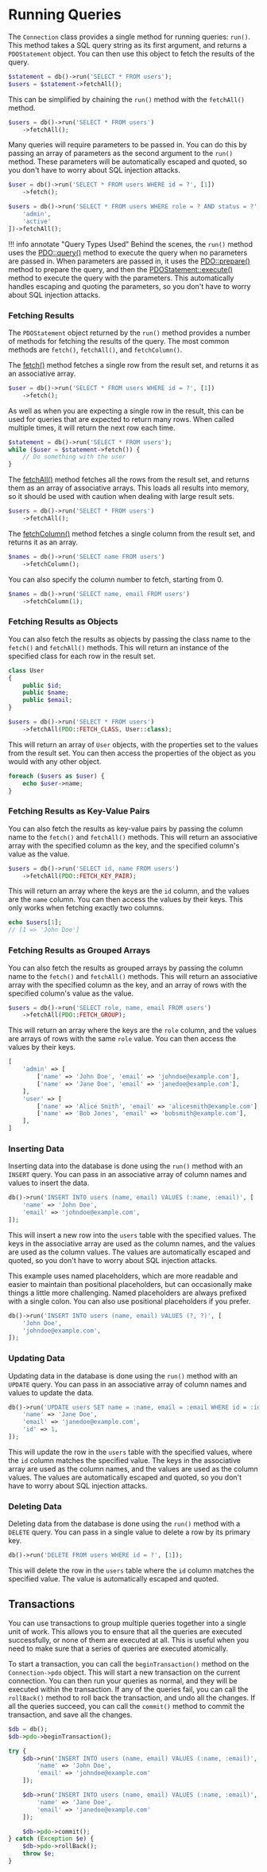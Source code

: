 # Running Queries

The `Connection` class provides a single method for running queries: `run()`. This method takes a SQL query string as its first argument, and returns a `PDOStatement` object. You can then use this object to fetch the results of the query.

```php
$statement = db()->run('SELECT * FROM users');
$users = $statement->fetchAll();
```

This can be simplified by chaining the `run()` method with the `fetchAll()` method.

```php
$users = db()->run('SELECT * FROM users')
    ->fetchAll();
```

Many queries will require parameters to be passed in. You can do this by passing an array of parameters as the second argument to the `run()` method. These parameters will be automatically escaped and quoted, so you don't have to worry about SQL injection attacks.

```php
$user = db()->run('SELECT * FROM users WHERE id = ?', [1])
    ->fetch();

$users = db()->run('SELECT * FROM users WHERE role = ? AND status = ?', [
    'admin',
    'active'
])->fetchAll();
```

!!! info annotate "Query Types Used"
    Behind the scenes, the `run()` method uses the [PDO::query()](https://www.php.net/manual/en/pdo.query.php) method to execute the query when no parameters are passed in. When parameters are passed in, it uses the [PDO::prepare()](https://www.php.net/manual/en/pdo.prepare.php) method to prepare the query, and then the [PDOStatement::execute()](https://www.php.net/manual/en/pdostatement.execute.php) method to execute the query with the parameters. This automatically handles escaping and quoting the parameters, so you don't have to worry about SQL injection attacks.

### Fetching Results

The `PDOStatement` object returned by the `run()` method provides a number of methods for fetching the results of the query. The most common methods are `fetch()`, `fetchAll()`, and `fetchColumn()`.

The [fetch()](https://www.php.net/manual/en/pdostatement.fetch.php) method fetches a single row from the result set, and returns it as an associative array.

```php
$user = db()->run('SELECT * FROM users WHERE id = ?', [1])
    ->fetch();
```
As well as when you are expecting a single row in the result, this can be used for queries that are expected to return many rows. When called multiple times, it will return the next row each time.

```php
$statement = db()->run('SELECT * FROM users');
while ($user = $statement->fetch()) {
    // Do something with the user
}
```

The [fetchAll()](https://www.php.net/manual/en/pdostatement.fetchall.php) method fetches all the rows from the result set, and returns them as an array of associative arrays. This loads all results into memory, so it should be used with caution when dealing with large result sets.

```php
$users = db()->run('SELECT * FROM users')
    ->fetchAll();
```

The [fetchColumn()](https://www.php.net/manual/en/pdostatement.fetchcolumn.php) method fetches a single column from the result set, and returns it as an array.

```php
$names = db()->run('SELECT name FROM users')
    ->fetchColumn();
```

You can also specify the column number to fetch, starting from 0.

```php
$names = db()->run('SELECT name, email FROM users')
    ->fetchColumn(1);
```

### Fetching Results as Objects

You can also fetch the results as objects by passing the class name to the `fetch()` and `fetchAll()` methods. This will return an instance of the specified class for each row in the result set.

```php
class User
{
    public $id;
    public $name;
    public $email;
}

$users = db()->run('SELECT * FROM users')
    ->fetchAll(PDO::FETCH_CLASS, User::class);
```

This will return an array of `User` objects, with the properties set to the values from the result set. You can then access the properties of the object as you would with any other object.

```php
foreach ($users as $user) {
    echo $user->name;
}
```

### Fetching Results as Key-Value Pairs

You can also fetch the results as key-value pairs by passing the column name to the `fetch()` and `fetchAll()` methods. This will return an associative array with the specified column as the key, and the specified column's value as the value.

```php
$users = db()->run('SELECT id, name FROM users')
    ->fetchAll(PDO::FETCH_KEY_PAIR);
```

This will return an array where the keys are the `id` column, and the values are the `name` column. You can then access the values by their keys. This only works when fetching exactly two columns.

```php
echo $users[1];
// [1 => 'John Doe']
```

### Fetching Results as Grouped Arrays

You can also fetch the results as grouped arrays by passing the column name to the `fetch()` and `fetchAll()` methods. This will return an associative array with the specified column as the key, and an array of rows with the specified column's value as the value.

```php
$users = db()->run('SELECT role, name, email FROM users')
    ->fetchAll(PDO::FETCH_GROUP);
```

This will return an array where the keys are the `role` column, and the values are arrays of rows with the same `role` value. You can then access the values by their keys.

```php
[
    'admin' => [
        ['name' => 'John Doe', 'email' => 'johndoe@example.com'],
        ['name' => 'Jane Doe', 'email' => 'janedoe@example.com'],
    ],
    'user' => [
        ['name' => 'Alice Smith', 'email' => 'alicesmith@example.com'],
        ['name' => 'Bob Jones', 'email' => 'bobsmith@example.com'],
    ],
]
```

### Inserting Data

Inserting data into the database is done using the `run()` method with an `INSERT` query. You can pass in an associative array of column names and values to insert the data.

```php
db()->run('INSERT INTO users (name, email) VALUES (:name, :email)', [
    'name' => 'John Doe',
    'email' => 'johndoe@example.com',
]);
```

This will insert a new row into the `users` table with the specified values. The keys in the associative array are used as the column names, and the values are used as the column values. The values are automatically escaped and quoted, so you don't have to worry about SQL injection attacks.

This example uses named placeholders, which are more readable and easier to maintain than positional placeholders, but can occasionally make things a little more challenging. Named placeholders are always prefixed with a single colon. You can also use positional placeholders if you prefer.

```php
db()->run('INSERT INTO users (name, email) VALUES (?, ?)', [
    'John Doe',
    'johndoe@example.com',
]);
```

### Updating Data

Updating data in the database is done using the `run()` method with an `UPDATE` query. You can pass in an associative array of column names and values to update the data.

```php
db()->run('UPDATE users SET name = :name, email = :email WHERE id = :id', [
    'name' => 'Jane Doe',
    'email' => 'janedoe@example.com',
    'id' => 1,
]);
```

This will update the row in the `users` table with the specified values, where the `id` column matches the specified value. The keys in the associative array are used as the column names, and the values are used as the column values. The values are automatically escaped and quoted, so you don't have to worry about SQL injection attacks.

### Deleting Data

Deleting data from the database is done using the `run()` method with a `DELETE` query. You can pass in a single
value to delete a row by its primary key.

```php
db()->run('DELETE FROM users WHERE id = ?', [1]);
```

This will delete the row in the `users` table where the `id` column matches the specified value. The value is automatically escaped and quoted.


## Transactions

You can use transactions to group multiple queries together into a single unit of work. This allows you to ensure that all the queries are executed successfully, or none of them are executed at all. This is useful when you need to make sure that a series of queries are executed atomically.

To start a transaction, you can call the `beginTransaction()` method on the `Connection->pdo` object. This will start a new transaction on the current connection. You can then run your queries as normal, and they will be executed within the transaction. If any of the queries fail, you can call the `rollBack()` method to roll back the transaction, and undo all the changes. If all the queries succeed, you can call the `commit()` method to commit the transaction, and save all the changes.

```php
$db = db();
$db->pdo->beginTransaction();

try {
    $db->run('INSERT INTO users (name, email) VALUES (:name, :email)', [
        'name' => 'John Doe',
        'email' => 'johndoe@example.com'
    ]);

    $db->run('INSERT INTO users (name, email) VALUES (:name, :email)', [
        'name' => 'Jane Doe',
        'email' => 'janedoe@example.com'
    ]);

    $db->pdo->commit();
} catch (Exception $e) {
    $db->pdo->rollBack();
    throw $e;
}
```
